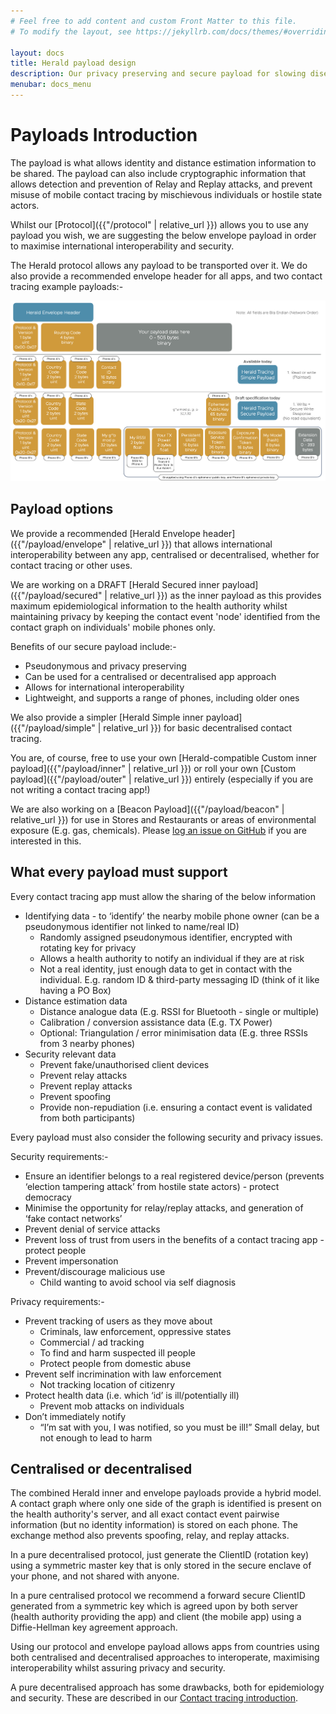 ```yaml
---
# Feel free to add content and custom Front Matter to this file.
# To modify the layout, see https://jekyllrb.com/docs/themes/#overriding-theme-defaults

layout: docs
title: Herald payload design
description: Our privacy preserving and secure payload for slowing disease spread
menubar: docs_menu
---
```


# Payloads Introduction

The payload is what allows identity and distance estimation information to be shared.
The payload can also include cryptographic information that allows detection and
prevention of Relay and Replay attacks, and prevent misuse of mobile contact
tracing by mischievous individuals or hostile state actors.

Whilst our [Protocol]({{"/protocol" | relative_url }}) allows you to use any payload you wish, we are
suggesting the below envelope payload in order to maximise international
interoperability and security.

The Herald protocol allows any payload to be transported over it. We do
also provide a recommended envelope header for all apps, and
two contact tracing example payloads:-

![Herald Payload Contents](../images/Payloads.png)

## Payload options

We provide a recommended [Herald Envelope header]({{"/payload/envelope" | relative_url }}) that allows
international interoperability between any app, centralised or decentralised,
whether for contact tracing or other uses.

We are working on a DRAFT [Herald Secured inner payload]({{"/payload/secured" | relative_url }}) as the inner payload
as this provides maximum epidemiological information to the health authority whilst
maintaining privacy by keeping the contact event 'node' identified from the contact
graph on individuals' mobile phones only.

Benefits of our secure payload include:-
- Pseudonymous and privacy preserving
- Can be used for a centralised or decentralised app approach
- Allows for international interoperability
- Lightweight, and supports a range of phones, including older ones

We also provide a simpler [Herald Simple inner payload]({{"/payload/simple" | relative_url }}) for basic
decentralised contact tracing.

You are, of course, free to use your own [Herald-compatible Custom inner payload]({{"/payload/inner" | relative_url }})
or roll your own [Custom payload]({{"/payload/outer" | relative_url }}) entirely
(especially if you are not writing a contact tracing app!)

We are also working on a [Beacon Payload]({{"/payload/beacon" | relative_url }}) for use in Stores and Restaurants or areas of environmental exposure (E.g. gas, chemicals). Please
[log an issue on GitHub](https://github.com/vmware/herald/issues) if you are interested in this.

## What every payload must support

Every contact tracing app must allow the sharing of the below information

- Identifying data - to ‘identify’ the nearby mobile phone owner (can be a pseudonymous identifier not linked to name/real ID)
  - Randomly assigned pseudonymous identifier, encrypted with rotating key for privacy
  - Allows a health authority to notify an individual if they are at risk
  - Not a real identity, just enough data to get in contact with the individual. E.g. random ID & third-party messaging ID (think of it like having a PO Box)
- Distance estimation data
  - Distance analogue data (E.g. RSSI for Bluetooth - single or multiple)
  - Calibration / conversion assistance data (E.g. TX Power)
  - Optional: Triangulation / error minimisation data (E.g. three RSSIs from 3 nearby phones)
- Security relevant data
  - Prevent fake/unauthorised client devices
  - Prevent relay attacks
  - Prevent replay attacks
  - Prevent spoofing
  - Provide non-repudiation (i.e. ensuring a contact event is validated from both participants)

Every payload must also consider the following security and privacy issues.

Security requirements:-
- Ensure an identifier belongs to a real registered device/person (prevents ‘election tampering attack’ from hostile state actors) - protect democracy
- Minimise the opportunity for relay/replay attacks, and generation of ‘fake contact networks’
- Prevent denial of service attacks
- Prevent loss of trust from users in the benefits of a contact tracing app - protect people
- Prevent impersonation
- Prevent/discourage malicious use
  - Child wanting to avoid school via self diagnosis

Privacy requirements:-
- Prevent tracking of users as they move about
  - Criminals, law enforcement, oppressive states
  - Commercial / ad tracking
  - To find and harm suspected ill people
  - Protect people from domestic abuse
- Prevent self incrimination with law enforcement
  - Not tracking location of citizenry
- Protect health data (i.e. which ‘id’ is ill/potentially ill)
  - Prevent mob attacks on individuals
- Don’t immediately notify
  - “I’m sat with you, I was notified, so you must be ill!”
Small delay, but not enough to lead to harm

## Centralised or decentralised

The combined Herald inner and envelope payloads provide a hybrid model.
A contact graph where only one side of the graph is identified is present
on the health authority's server, and all exact contact event pairwise information
(but no identity information) is stored on each phone. The exchange method
also prevents spoofing, relay, and replay attacks.

In a pure decentralised protocol, just generate the ClientID (rotation key)
using a symmetric master key that is only stored in the secure enclave
of your phone, and not shared with anyone.

In a pure centralised protocol we recommend a forward secure ClientID generated
from a symmetric key which is agreed upon by both server (health authority
providing the app) and client (the mobile app) using a Diffie-Hellman key
agreement approach.

Using our protocol and envelope payload allows apps from countries using
both centralised and decentralised approaches to interoperate, maximising
interoperability whilst assuring privacy and security.

A pure decentralised approach has some drawbacks, both for epidemiology and
security. These are described in our [Contact tracing introduction](../background).
